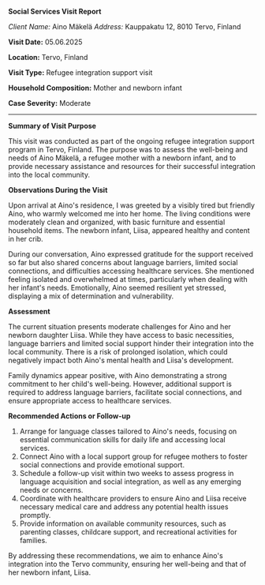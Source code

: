 **Social Services Visit Report**

*Client Name:* Aino Mäkelä
*Address:* Kauppakatu 12, 8010 Tervo, Finland

**Visit Date:** 05.06.2025

**Location:** Tervo, Finland

**Visit Type:** Refugee integration support visit

**Household Composition:** Mother and newborn infant

**Case Severity:** Moderate

---

**Summary of Visit Purpose**

This visit was conducted as part of the ongoing refugee integration support program in Tervo, Finland. The purpose was to assess the well-being and needs of Aino Mäkelä, a refugee mother with a newborn infant, and to provide necessary assistance and resources for their successful integration into the local community.

**Observations During the Visit**

Upon arrival at Aino's residence, I was greeted by a visibly tired but friendly Aino, who warmly welcomed me into her home. The living conditions were moderately clean and organized, with basic furniture and essential household items. The newborn infant, Liisa, appeared healthy and content in her crib.

During our conversation, Aino expressed gratitude for the support received so far but also shared concerns about language barriers, limited social connections, and difficulties accessing healthcare services. She mentioned feeling isolated and overwhelmed at times, particularly when dealing with her infant's needs. Emotionally, Aino seemed resilient yet stressed, displaying a mix of determination and vulnerability.

**Assessment**

The current situation presents moderate challenges for Aino and her newborn daughter Liisa. While they have access to basic necessities, language barriers and limited social support hinder their integration into the local community. There is a risk of prolonged isolation, which could negatively impact both Aino's mental health and Liisa's development.

Family dynamics appear positive, with Aino demonstrating a strong commitment to her child's well-being. However, additional support is required to address language barriers, facilitate social connections, and ensure appropriate access to healthcare services.

**Recommended Actions or Follow-up**

1. Arrange for language classes tailored to Aino's needs, focusing on essential communication skills for daily life and accessing local services.
2. Connect Aino with a local support group for refugee mothers to foster social connections and provide emotional support.
3. Schedule a follow-up visit within two weeks to assess progress in language acquisition and social integration, as well as any emerging needs or concerns.
4. Coordinate with healthcare providers to ensure Aino and Liisa receive necessary medical care and address any potential health issues promptly.
5. Provide information on available community resources, such as parenting classes, childcare support, and recreational activities for families.

By addressing these recommendations, we aim to enhance Aino's integration into the Tervo community, ensuring her well-being and that of her newborn infant, Liisa.